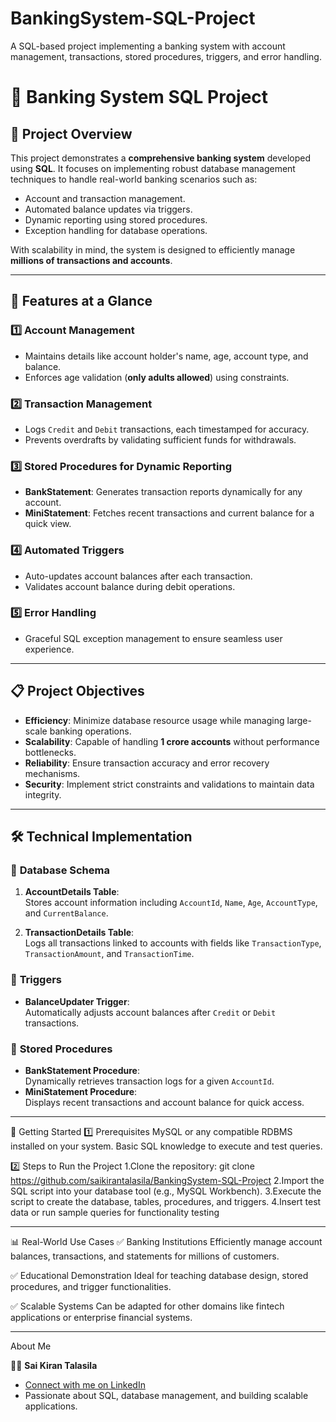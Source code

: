 # BankingSystem-SQL-Project
A SQL-based project implementing a banking system with account management, transactions, stored procedures, triggers, and error handling.

# 🏦 Banking System SQL Project  

## 🚀 Project Overview  
This project demonstrates a **comprehensive banking system** developed using **SQL**. It focuses on implementing robust database management techniques to handle real-world banking scenarios such as:  
- Account and transaction management.  
- Automated balance updates via triggers.  
- Dynamic reporting using stored procedures.  
- Exception handling for database operations.  

With scalability in mind, the system is designed to efficiently manage **millions of transactions and accounts**.

--------------------------------------------------------------------------------------------------------------------------------------------------

## 🌟 Features at a Glance  

### 1️⃣ **Account Management**  
- Maintains details like account holder's name, age, account type, and balance.  
- Enforces age validation (**only adults allowed**) using constraints.  

### 2️⃣ **Transaction Management**  
- Logs `Credit` and `Debit` transactions, each timestamped for accuracy.  
- Prevents overdrafts by validating sufficient funds for withdrawals.  

### 3️⃣ **Stored Procedures for Dynamic Reporting**  
- **BankStatement**: Generates transaction reports dynamically for any account.  
- **MiniStatement**: Fetches recent transactions and current balance for a quick view.  

### 4️⃣ **Automated Triggers**  
- Auto-updates account balances after each transaction.  
- Validates account balance during debit operations.  

### 5️⃣ **Error Handling**  
- Graceful SQL exception management to ensure seamless user experience.  

---

## 📋 Project Objectives  
- **Efficiency**: Minimize database resource usage while managing large-scale banking operations.  
- **Scalability**: Capable of handling **1 crore accounts** without performance bottlenecks.  
- **Reliability**: Ensure transaction accuracy and error recovery mechanisms.  
- **Security**: Implement strict constraints and validations to maintain data integrity.  

----------------------------------------------------------------------------------------------------------------------------------------------------

## 🛠️ Technical Implementation  

### 🔑 **Database Schema**  
1. **AccountDetails Table**:  
   Stores account information including `AccountId`, `Name`, `Age`, `AccountType`, and `CurrentBalance`.  

2. **TransactionDetails Table**:  
   Logs all transactions linked to accounts with fields like `TransactionType`, `TransactionAmount`, and `TransactionTime`.  

### 🔄 **Triggers**  
- **BalanceUpdater Trigger**:  
  Automatically adjusts account balances after `Credit` or `Debit` transactions.  

### 📝 **Stored Procedures**  
- **BankStatement Procedure**:  
  Dynamically retrieves transaction logs for a given `AccountId`.  
- **MiniStatement Procedure**:  
  Displays recent transactions and account balance for quick access.
  
--------------------------------------------------------------------------------------------------------------------------------------------------------
🚀 Getting Started
1️⃣ Prerequisites
MySQL or any compatible RDBMS installed on your system.
Basic SQL knowledge to execute and test queries.

2️⃣ Steps to Run the Project
1.Clone the repository:
  git clone https://github.com/saikirantalasila/BankingSystem-SQL-Project
2.Import the SQL script into your database tool (e.g., MySQL Workbench).
3.Execute the script to create the database, tables, procedures, and triggers.
4.Insert test data or run sample queries for functionality testing

----------------------------------------------------------------------------------------------------------------------------------------------------------
📊 Real-World Use Cases
✅ Banking Institutions
Efficiently manage account balances, transactions, and statements for millions of customers.

✅ Educational Demonstration
Ideal for teaching database design, stored procedures, and trigger functionalities.

✅ Scalable Systems
Can be adapted for other domains like fintech applications or enterprise financial systems.

-------------------------------------------------------------------------------------------------------------------------------------------------------------
About Me

👨‍💻 **Sai Kiran Talasila**

- [Connect with me on LinkedIn](https://www.linkedin.com/in/saikiran-talasila-62457430a/)
- Passionate about SQL, database management, and building scalable applications.
   
